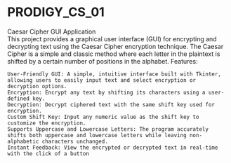# PRODIGY_CS_01
Caesar Cipher GUI Application  
This project provides a graphical user interface (GUI) for encrypting and decrypting text using the Caesar Cipher encryption technique. The Caesar Cipher is a simple and classic method where each letter in the plaintext is shifted by a certain number of positions in the alphabet.
Features:

    User-Friendly GUI: A simple, intuitive interface built with Tkinter, allowing users to easily input text and select encryption or decryption options.
    Encryption: Encrypt any text by shifting its characters using a user-defined key.
    Decryption: Decrypt ciphered text with the same shift key used for encryption.
    Custom Shift Key: Input any numeric value as the shift key to customize the encryption.
    Supports Uppercase and Lowercase Letters: The program accurately shifts both uppercase and lowercase letters while leaving non-alphabetic characters unchanged.
    Instant Feedback: View the encrypted or decrypted text in real-time with the click of a button
    
